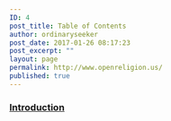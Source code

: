 ```yaml
---
ID: 4
post_title: Table of Contents
author: ordinaryseeker
post_date: 2017-01-26 08:17:23
post_excerpt: ""
layout: page
permalink: http://www.openreligion.us/
published: true
---
```

<h3><a href="http://www.openreligion.us/toc/introduction/">Introduction</a></h3>